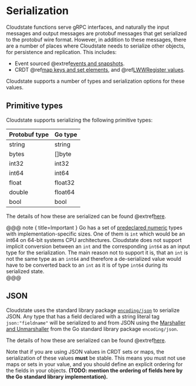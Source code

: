 # Serialization

Cloudstate functions serve gRPC interfaces, and naturally the input messages and output messages are protobuf messages that get serialized to the protobuf wire format. However, in addition to these messages, there are a number of places where Cloudstate needs to serialize other objects, for persistence and replication. This includes:

* Event sourced @extref[events and snapshots](cloudstate:user/lang/go/eventsourced.html#persistence-types-and-serialization).
* CRDT @ref[map keys and set elements](crdt.md), and @ref[LWWRegister values](crdt.md).

Cloudstate supports a number of types and serialization options for these values.

## Primitive types

Cloudstate supports serializing the following primitive types:

| Protobuf type | Go type     |
|---------------|-------------|
| string        | string      |
| bytes         | []byte      |
| int32         | int32       |
| int64         | int64       |
| float         | float32     |
| double        | float64     |
| bool          | bool        |

The details of how these are serialized can be found @extref[here](cloudstate:developer/language-support/serialization.html#primitive-values).

@@@ note { title=Important }
Go has a set of [predeclared numeric](https://golang.org/ref/spec#Numeric_types) types with implementation-specific sizes. One of them is `int` which would be an int64 on 64-bit systems CPU architectures. Cloudstate does not support implicit conversion between an `int` and the corresponding `int64` as an input type for the serialization. The main reason not to support it is, that an `int` is not the same type as an `int64` and therefore a de-serialized value would have to be converted back to an `int` as it is of type `int64` during its serialized state.    
@@@

## JSON

Cloudstate uses the standard library package [`encoding/json`](https://golang.org/pkg/encoding/json/) to serialize JSON. Any type that has a field declared with a string literal tag ``json:"fieldname"`` will be serialized to and from JSON using the [Marshaller and Unmarshaller](https://golang.org/pkg/encoding/json/#Marshal) from the Go standard library package `encoding/json`.

The details of how these are serialized can be found @extref[here](cloudstate:developer/language-support/serialization.html#json-values).

Note that if you are using JSON values in CRDT sets or maps, the serialization of these values **must** be stable. This means you must not use maps or sets in your value, and you should define an explicit ordering for the fields in your objects.
**(TODO: mention the ordering of fields here by the Go standard library implementation).**
